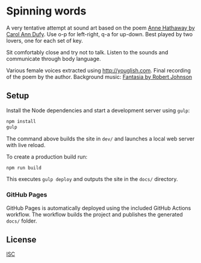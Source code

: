# Spinning words

A very tentative attempt at sound art based on the poem [Anne Hathaway by Carol Ann Dufy][1].
Use o-p for left-right, q-a for up-down. Best played by two lovers, one for each
set of key.

Sit comfortably close and try not to talk. Listen to the sounds and communicate
through body language.

Various female voices extracted using http://youglish.com.
Final recording of the poem by the author. Background music: [Fantasia by Robert Johnson][2]

## Setup

Install the Node dependencies and start a development server using `gulp`:

```bash
npm install
gulp
```

The command above builds the site in `dev/` and launches a local web server with live reload.

To create a production build run:

```bash
npm run build
```

This executes `gulp deploy` and outputs the site in the `docs/` directory.

### GitHub Pages

GitHub Pages is automatically deployed using the included GitHub Actions workflow. The workflow builds the project and publishes the generated `docs/` folder.

[1]:http://www.scottishpoetrylibrary.org.uk/poetry/poems/anne-hathaway
[2]:https://open.spotify.com/track/5tJ1L1iFP2WRMBPN1gdlTG

## License

[ISC](LICENSE)
